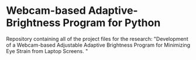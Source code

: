 # Webcam-based Adaptive-Brightness Program for Python

Repository containing all of the project files for the research: "Development of a Webcam-based Adjustable Adaptive Brightness Program for Minimizing Eye Strain from Laptop Screens. "
